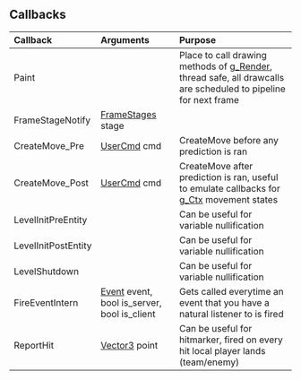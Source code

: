 ## Callbacks

| Callback | Arguments | Purpose |
| :-- | :-- | :-- |
| Paint |  | Place to call drawing methods of [g_Render](docs/globals/../../globals/g_Render.md), thread safe, all drawcalls are scheduled to pipeline for next frame |
| FrameStageNotify | [FrameStages](docs/enums/../../enums/FrameStages.md) stage |  |
| CreateMove_Pre | [UserCmd](docs/types/../../types/UserCmd.md) cmd | CreateMove before any prediction is ran |
| CreateMove_Post | [UserCmd](docs/types/../../types/UserCmd.md) cmd | CreateMove after prediction is ran, useful to emulate callbacks for [g_Ctx](docs/../globals/g_Ctx.md) movement states |
| LevelInitPreEntity |  | Can be useful for variable nullification |
| LevelInitPostEntity |  | Can be useful for variable nullification |
| LevelShutdown |  | Can be useful for variable nullification |
| FireEventIntern | [Event](docs/types/../../types/Event.md) event, bool is_server, bool is_client | Gets called everytime an event that you have a natural listener to is fired |
| ReportHit | [Vector3](docs/types/../../types/Vector3.md) point | Can be useful for hitmarker, fired on every hit local player lands (team/enemy) |